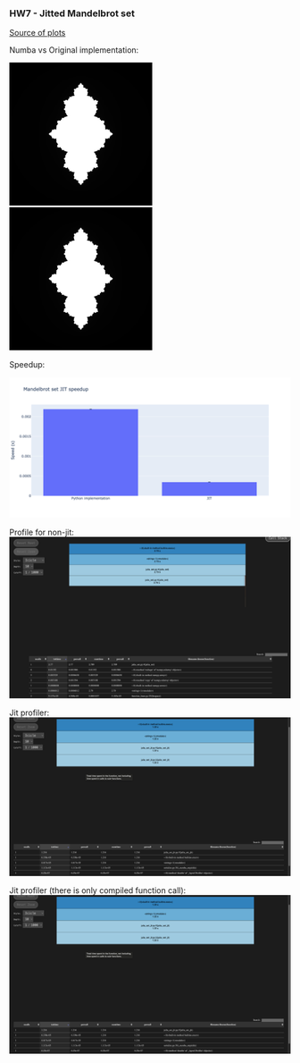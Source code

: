 ### HW7 - Jitted Mandelbrot set
[Source of plots](out)

Numba vs Original implementation:

<img src="out/numba.png" width="256" height="256">
<img src="out/original.png" width="256" height="256">

Speedup:

<img src="out/JIT_speedup.png">

Profile for non-jit:
<img src="out/julia_set_profiler.png">

Jit profiler:
<img src="out/julia_set_jit_profiler.png">

Jit profiler (there is only compiled function call):
<img src="out/julia_set_jit_profiler.png">


